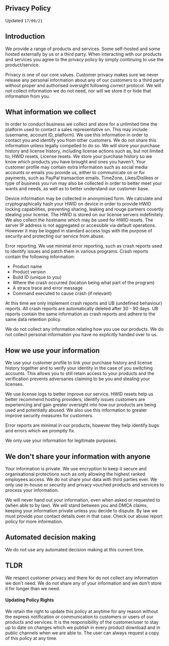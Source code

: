 ## Privacy Policy

Updated `17/09/21`

## Introduction

We provide a range of products and services. Some self-hosted and some hosted externally by us or
a third party. When interacting with our products and services you agree to the privacy policy by
simply continuing to use the product/service.

Privacy is one of our core values. Customer privacy makes sure we never release any personal information
about any of our customers to a third party without proper and authorised oversight following correct
protocol. We will not collect information we do not need, nor will we store it or hide that information
from you.

## What information we collect

In order to conduct business we collect and store for a unlimited time the platform used to contact
a sales representative on. This may include (username, account ID, platform). We use this information
in order to contact you and identify you from other customers. We do not share this information unless
legally compelled to do so. We will store your purchase history and license history, including license
actions such as, but not limited to; HWID resets, License resets. We store your purchase history so we
know which products you have brought and ones you haven't. Your customer profile may contain extra
information such as social media accounts or emails you provide us, either to communicate on or for
payments, such as PayPal transaction emails. TimeZone, Likes/Dislikes or type of business you run may also
be collected in order to better meet your wants and needs, as well as to better understand our customer base.

Device information may be collected in anonymised form. We calculate and cryptographically hash your HWID
on device in order to provide HWID locking capabilities, preventing sharing, leaking and rouge partners
covertly stealing your license. The HWID is stored on our license servers indefinitely. We also collect the hostname which may be used for HWID resets. The server IP address is not aggregated or accessible via
default operations. However it may be logged in standard access logs with the purpose of security and protecting
our service from abuse.

Error reporting. We use minimal error reporting, such as crash reports used to identify issues and patch them
in various programs. Crash reports contain the following information:

- Product name
- Product version
- Build ID (unique to you)
- Where the crash occurred (location being what part of the program)
- A strace trace and error message
- Command executed to cause crash (if relevant)

At this time we only implement crash reports and UB (undefined behaviour) reports. All crash reports are
automatically deleted after 30 - 90 days. UB reports contain the same information as crash reports and
adhere to the same data retention policy.

We do not collect any information relating how you use our products. We do not collect personal information
you have no explicitly handed over to us.

## How we use your information

We use your customer profile to link your purchase history and license history together and to verify your
identity in the case of you switching accounts. This allows you to still retain access to your products and
the verification prevents adversaries claiming to be you and stealing your licenses.

We use license logs to better improve our service. HWID resets help us better recommend hosting providers,
identify issues customers are experiencing and gain greater oversight into how our products are being used
and potentially abused. We also use this information to greater improve security measures for customers.

Error reports are minimal in our products, however they help identify bugs and errors which we promptly fix.

We only use your information for legitimate purposes.

## We don't share your information with anyone

Your information is private. We use encryption to keep it secure and organisational protections such as
only allowing the highest ranked employees access. We do not share your data with third parties ever.
We only use in-house or security and privacy vouched products and services to process your information.

We will never hand out your information, even when asked or requested to (when able to by law). We will
stand between you and DMCA claims, keeping your information private unless you decide to dispute. By law
we must provide your contact details over in that case. Check our abuse report policy for more information.

## Automated decision making

We do not use any automated decision making at this current time.

## TLDR

We respect customer privacy and there for do not collect any information we don't need. We do not share
any of your information and we don't store it for longer than we need.

#### Updating Policy Rights

We retain the right to update this policy at anytime for any reason without the express
notification or communication to customers or users of our products and services. It is
the responsibility of the customer/user to stay up to date on changes which we publish in
every product download and in public channels when we are able to. The user can always
request a copy of this policy at any time.

